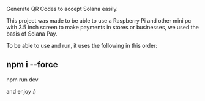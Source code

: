 Generate QR Codes to accept Solana easily.

This project was made to be able to use a Raspberry Pi and other mini pc with 3.5 inch screen to make payments in stores or businesses, we used the basis of Solana Pay.


To be able to use and run, it uses the following in this order:

npm i --force
-------------------
npm run dev

and enjoy :)
